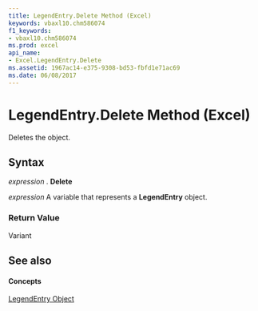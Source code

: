```yaml
---
title: LegendEntry.Delete Method (Excel)
keywords: vbaxl10.chm586074
f1_keywords:
- vbaxl10.chm586074
ms.prod: excel
api_name:
- Excel.LegendEntry.Delete
ms.assetid: 1967ac14-e375-9308-bd53-fbfd1e71ac69
ms.date: 06/08/2017
---
```



# LegendEntry.Delete Method (Excel)

Deletes the object.


## Syntax

 _expression_ . **Delete**

 _expression_ A variable that represents a **LegendEntry** object.


### Return Value

Variant


## See also


#### Concepts


[LegendEntry Object](Excel.LegendEntry(objec).md)


